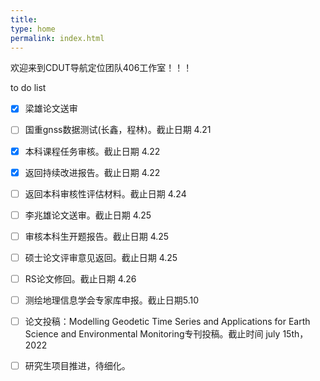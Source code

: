 ```yaml
---
title: 
type: home
permalink: index.html
---
```

欢迎来到CDUT导航定位团队406工作室！！！


 to do list
- [x] 梁雄论文送审
- [ ] 国重gnss数据测试(长鑫，程林)。截止日期 4.21
- [x] 本科课程任务审核。截止日期 4.22
- [x] 返回持续改进报告。截止日期 4.22
- [ ] 返回本科审核性评估材料。截止日期 4.24
- [ ] 李兆雄论文送审。截止日期 4.25
- [ ] 审核本科生开题报告。截止日期 4.25
- [ ] 硕士论文评审意见返回。截止日期 4.25
- [ ] RS论文修回。截止日期 4.26
- [ ] 测绘地理信息学会专家库申报。截止日期5.10
- [ ] 论文投稿：Modelling Geodetic Time Series and Applications for Earth Science and Environmental Monitoring专刊投稿。截止时间 july 15th，2022
- [ ] 研究生项目推进，待细化。

